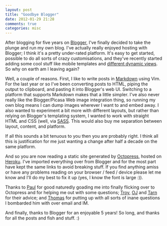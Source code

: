 ```yaml
---
layout: post
title: "Goodbye Blogger"
date: 2012-01-29 21:28
comments: true
categories: misc
---
```


After blogging for five years on [Blogger](http://www.blogger.com), I've finally decided to take the plunge and run my own blog. I've actually really enjoyed hosting with Blogger; I think it's a pretty under-rated platform. It's easy to get started, possible to do all sorts of crazy customisations, and they've recently started adding some cool stuff like mobile templates and [different dynamic views](http://buzz.blogger.com/2011/03/fresh-new-perspectives-for-your-blog.html). So why on earth am I leaving again?

<!--more-->

Well, a couple of reasons. First, I like to write posts in [Markdown](http://en.wikipedia.org/wiki/Markdown) using Vim. For the last year or so I've been converting posts to HTML, piping the output to clipboard, and pasting it into Blogger's web UI. Switching to a platform that supports Markdown makes that a little simpler. I've also never really like the Blogger/Picasa Web image integration thing, so running my own blog means I can dump images wherever I want to and embed away. I also wanted to experiment a bit more with different layouts, but rather than relying on Blogger's templating system, I wanted to work with straight HTML and CSS (well, via [SASS](http://en.wikipedia.org/wiki/Sass_(stylesheet_language)). This would also buy me separation between layout, content, and platform.

If all this sounds a bit tenuous to you then you are probably right. I think all this is justification for me just wanting a change after half a decade on the same platform.

And so you are now reading a static site generated by [Octopress](http://octopress.org/), hosted on [Heroku](http://www.heroku.com/). I've imported everything over from Blogger and for the most part have kept the same links to avoid breaking stuff. If you find anything amiss or have any problems reading on your browser / feed / device please let me know and I'll do my best to fix it up (yes, I know the font is large :)).

Thanks to [Paul](https://twitter.com/aeoth) for good naturedly goading me into finally flicking over to Octopress and for helping me out with some questions; [Troy](http://twitter.com/troyhunt), [OJ](http://twitter.com/thecolonial) and [Tarn](https://twitter.com/tarnacious) for their advice; and [Thomas](https://twitter.com/thomasjo) for putting up with all sorts of inane questions I bombarded him with over email and IM.

And finally, thanks to Blogger for an enjoyable 5 years! So long, and thanks for all the posts and fish and stuff. :)

